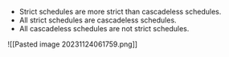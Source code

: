 - Strict schedules are more strict than cascadeless schedules.
- All strict schedules are cascadeless schedules.
- All cascadeless schedules are not strict schedules.

![[Pasted image 20231124061759.png]]